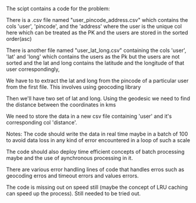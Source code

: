 The scipt contains a code for the problem:

There is a .csv file named "user_pincode_address.csv" which contains the cols 'user', 'pincode', and the 'address' where the user is the unique col here which can be treated as the PK and the users are stored in the sorted order(asc)

There is another file named "user_lat_long.csv" containing the cols 'user', 'lat' and 'long' which contains the users as the Pk but the users are not sorted and the lat and long contains the latitude and the longitude of that user correspondingly,

We have to to extract the lat and long from the pincode of a particular user from the first file. This involves using geocoding library

Then we'll have two set of lat and long. Using the geodesic we need to find the distance between the coordinates in kms

We need to store the data in a new csv file containing 'user' and it's corresponding col 'distance'.

Notes: 
The code should write the data in real time maybe in a batch of 100 to avoid data loss in any kind of error encountered in a loop of such a scale

The code should also deploy time efficient concepts of batch processing maybe and the use of aynchronous processing in it.

There are various error handling lines of code that handles erros such as geocoding erros and timeout errors and values errors.

The code is missing out on speed still (maybe the concept of LRU caching can speed up the process). Still needed to be tried out.

